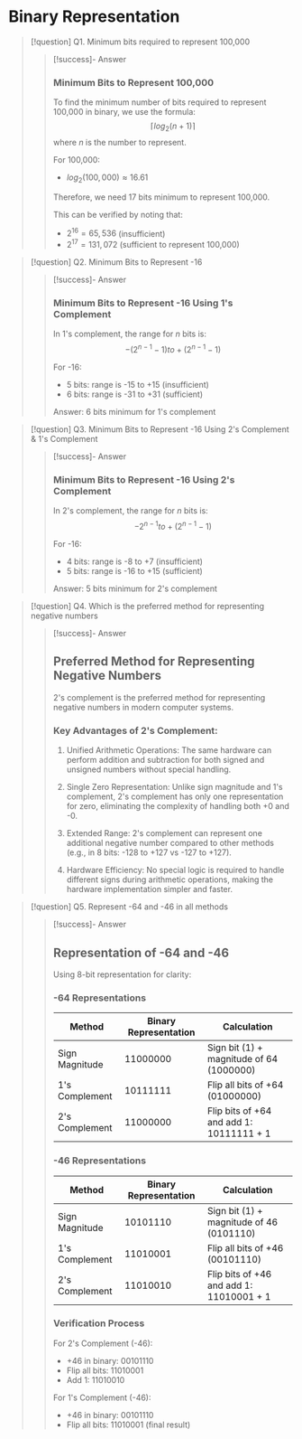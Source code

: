 # Binary Representation

>[!question] Q1. Minimum bits required to represent 100,000 
>>[!success]- Answer
>>### Minimum Bits to Represent 100,000
>>
>>To find the minimum number of bits required to represent 100,000 in binary, we use the formula: $$\lceil log_2(n+1)\rceil$$ where $n$ is the number to represent.
>>
>>For 100,000:
>>- $log_2(100,000) ≈ 16.61$
>>
>>Therefore, we need 17 bits minimum to represent 100,000.
>>
>>This can be verified by noting that:
>>- $2^{16} = 65,536$ (insufficient)
>>- $2^{17} = 131,072$ (sufficient to represent 100,000)

>[!question] Q2. Minimum Bits to Represent -16
>>[!success]- Answer
>>### Minimum Bits to Represent -16 Using 1's Complement
>>
>>In 1's complement, the range for $n$ bits is: $$-(2^{n-1} - 1) to +(2^{n-1} - 1)$$
>>
>>For -16:
>>- 5 bits: range is -15 to +15 (insufficient)
>>- 6 bits: range is -31 to +31 (sufficient)
>>
>>Answer: 6 bits minimum for 1's complement

>[!question] Q3. Minimum Bits to Represent -16 Using 2's Complement & 1's Complement 
>>[!success]- Answer
>>### Minimum Bits to Represent -16 Using 2's Complement
>>
>>In 2's complement, the range for $n$ bits is: $$-2^{n-1} to +(2^{n-1} - 1)$$
>>
>>For -16:
>>- 4 bits: range is -8 to +7 (insufficient)
>>- 5 bits: range is -16 to +15 (sufficient)
>>
>>Answer: 5 bits minimum for 2's complement

>[!question] Q4. Which is the preferred method for representing negative numbers
>>[!success]- Answer
>>## Preferred Method for Representing Negative Numbers
>>
>>2's complement is the preferred method for representing negative numbers in modern computer systems.
>>
>>### Key Advantages of 2's Complement:
>>
>>1. Unified Arithmetic Operations: The same hardware can perform addition and subtraction for both signed and unsigned numbers without special handling.
>>
>>2. Single Zero Representation: Unlike sign magnitude and 1's complement, 2's complement has only one representation for zero, eliminating the complexity of handling both +0 and -0.
>>
>>3. Extended Range: 2's complement can represent one additional negative number compared to other methods (e.g., in 8 bits: -128 to +127 vs -127 to +127).
>>
>>4. Hardware Efficiency: No special logic is required to handle different signs during arithmetic operations, making the hardware implementation simpler and faster.

>[!question] Q5. Represent -64 and -46 in all methods 
>>[!success]- Answer
>>## Representation of -64 and -46
>>
>>Using 8-bit representation for clarity:
>>
>>### -64 Representations
>>
>>| Method         | Binary Representation | Calculation                              |
>>| -------------- | --------------------- | ---------------------------------------- |
>>| Sign Magnitude | 11000000              | Sign bit (1) + magnitude of 64 (1000000) |
>>| 1's Complement | 10111111              | Flip all bits of +64 (01000000)          |
>>| 2's Complement | 11000000              | Flip bits of +64 and add 1: 10111111 + 1 |
>>
>>### -46 Representations
>>
>>| Method        | Binary Representation | Calculation                                                                 |
>>|---------------|-----------------------|-----------------------------------------------------------------------------|
>>| Sign Magnitude| 10101110             | Sign bit (1) + magnitude of 46 (0101110)                                     |
>>| 1's Complement| 11010001             | Flip all bits of +46 (00101110)                                             |
>>| 2's Complement| 11010010             | Flip bits of +46 and add 1: 11010001 + 1                                    |
>>
>>### Verification Process
>>
>>For 2's Complement (-46):
>>- +46 in binary: 00101110
>>- Flip all bits: 11010001
>>- Add 1: 11010010
>>
>>For 1's Complement (-46):
>>- +46 in binary: 00101110
>>- Flip all bits: 11010001 (final result)

